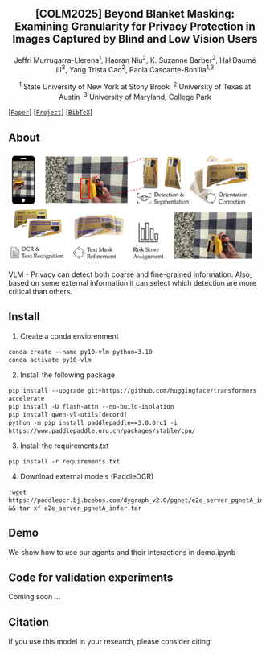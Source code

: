 <div align="center">
<h2> [COLM2025] Beyond Blanket Masking: Examining Granularity for Privacy
Protection in Images Captured by Blind and Low Vision Users </h2>

Jeffri Murrugarra-Llerena<sup>1</sup>, Haoran Niu<sup>2</sup>, K. Suzanne Barber<sup>2</sup>, Hal Daumé III<sup>3</sup>, Yang Trista Cao<sup>2</sup>, Paola Cascante-Bonilla<sup>1,</sup><sup>3</sup>

<sup>1</sup> State University of New York at Stony Brook&nbsp; <sup>2</sup>  University of Texas at Austin&nbsp; <sup>3</sup> University of Maryland, College Park

</div>

[[`Paper`]()] [[`Project`](https://github.com/Artcs1/VLM-Privacy)] [[`BibTeX`](#citation)]

## About

![VLM](images/overview.jpg)

VLM - Privacy can detect both coarse and fine-grained information. Also, based on some external information it can select which detection are more critical than others.

## Install

1. Create a conda enviorenment

```
conda create --name py10-vlm python=3.10
conda activate py10-vlm
```
2. Install the following package

```
pip install --upgrade git+https://github.com/huggingface/transformers accelerate
pip install -U flash-attn --no-build-isolation
pip install qwen-vl-utils[decord]
python -m pip install paddlepaddle==3.0.0rc1 -i https://www.paddlepaddle.org.cn/packages/stable/cpu/
```
3. Install the requirements.txt

```
pip install -r requirements.txt
```

4. Download external models (PaddleOCR)
   
```
!wget https://paddleocr.bj.bcebos.com/dygraph_v2.0/pgnet/e2e_server_pgnetA_infer.tar && tar xf e2e_server_pgnetA_infer.tar
```

## Demo

We show how to use our agents and their interactions in demo.ipynb

## Code for validation experiments

Coming soon ...

## Citation

If you use this model in your research, please consider citing:

```
```
